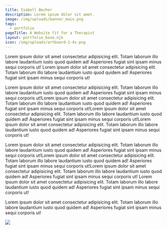 ```yaml
---
title: Isabell Becher
description: Lorem ipsum dolor sit amet.
image: /img/uploads/banner_main.png
tags:
  - portfolio
pageTitle: A Website fit for a Therapist
layout: portfolio_base.njk
icon: /img/uploads/artboard-1-4x.png
---
```

Lorem ipsum dolor sit amet consectetur adipisicing elit. Totam laborum illo labore laudantium iusto quod quidem ad! Asperiores fugiat sint ipsam minus sequi corporis ut! Lorem ipsum dolor sit amet consectetur adipisicing elit. Totam laborum illo labore laudantium iusto quod quidem ad! Asperiores fugiat sint ipsam minus sequi corporis ut!

Lorem ipsum dolor sit amet consectetur adipisicing elit. Totam laborum illo labore laudantium iusto quod quidem ad! Asperiores fugiat sint ipsam minus sequi corporis ut!Lorem ipsum dolor sit amet consectetur adipisicing elit. Totam laborum illo labore laudantium iusto quod quidem ad! Asperiores fugiat sint ipsam minus sequi corporis ut!Lorem ipsum dolor sit amet consectetur adipisicing elit. Totam laborum illo labore laudantium iusto quod quidem ad! Asperiores fugiat sint ipsam minus sequi corporis ut!Lorem ipsum dolor sit amet consectetur adipisicing elit. Totam laborum illo labore laudantium iusto quod quidem ad! Asperiores fugiat sint ipsam minus sequi corporis ut!

Lorem ipsum dolor sit amet consectetur adipisicing elit. Totam laborum illo labore laudantium iusto quod quidem ad! Asperiores fugiat sint ipsam minus sequi corporis ut!Lorem ipsum dolor sit amet consectetur adipisicing elit. Totam laborum illo labore laudantium iusto quod quidem ad! Asperiores fugiat sint ipsam minus sequi corporis ut!Lorem ipsum dolor sit amet consectetur adipisicing elit. Totam laborum illo labore laudantium iusto quod quidem ad! Asperiores fugiat sint ipsam minus sequi corporis ut!
Lorem ipsum dolor sit amet consectetur adipisicing elit. Totam laborum illo labore laudantium iusto quod quidem ad! Asperiores fugiat sint ipsam minus sequi corporis ut!

Lorem ipsum dolor sit amet consectetur adipisicing elit. Totam laborum illo labore laudantium iusto quod quidem ad! Asperiores fugiat sint ipsam minus sequi corporis ut!

![](/img/uploads/banner_main.png)